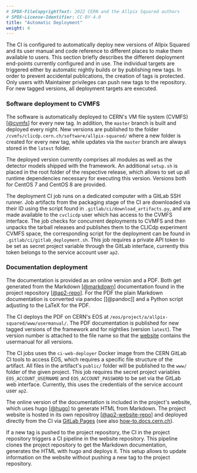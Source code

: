 ```yaml
---
# SPDX-FileCopyrightText: 2022 CERN and the Allpix Squared authors
# SPDX-License-Identifier: CC-BY-4.0
title: "Automatic Deployment"
weight: 4
---
```


The CI is configured to automatically deploy new versions of Allpix Squared and its user manual and code reference to
different places to make them available to users. This section briefly describes the different deployment end-points
currently configured and in use. The individual targets are triggered either by automatic nightly builds or by publishing new
tags. In order to prevent accidental publications, the creation of tags is protected. Only users with Maintainer privileges
can push new tags to the repository. For new tagged versions, all deployment targets are executed.

### Software deployment to CVMFS

The software is automatically deployed to CERN's VM file system (CVMFS) \[[@cvmfs]\] for every new tag. In addition, the
`master` branch is built and deployed every night. New versions are published to the folder
`/cvmfs/clicdp.cern.ch/software/allpix-squared/` where a new folder is created for every new tag, while updates via the
`master` branch are always stored in the `latest` folder.

The deployed version currently comprises all modules as well as the detector models shipped with the framework. An additional
`setup.sh` is placed in the root folder of the respective release, which allows to set up all runtime dependencies necessary
for executing this version. Versions both for CentOS 7 and CentOS 8 are provided.

The deployment CI job runs on a dedicated computer with a GitLab SSH runner. Job artifacts from the packaging stage of the CI
are downloaded via their ID using the script found in `.gitlab/ci/download_artifacts.py`, and are made available to the
`cvclicdp` user which has access to the CVMFS interface. The job checks for concurrent deployments to CVMFS and then unpacks
the tarball releases and publishes them to the CLICdp experiment CVMFS space, the corresponding script for the deployment can
be found in `.gitlab/ci/gitlab_deployment.sh`. This job requires a private API token to be set as secret project variable
through the GitLab interface, currently this token belongs to the service account user `ap2`.

### Documentation deployment

The documentation is provided as an online version and a PDF. Both get generated from the Markdown \[[@markdown]\]
documentation found in the project repository \[[@ap2-repo]\]. For the PDF the plain Markdown documentation is converted via
pandoc \[[@pandoc]\] and a Python script adjusting to the LaTeX for the PDF.

The CI deploys the PDF on CERN's EOS at `/eos/project/a/allpix-squared/www/usermanual/`. The PDF documentation is published
for new tagged versions of the framework and for nightlies (version `latest`). The version number is attached to the file
name so that the [website](https://project-allpix-squared.web.cern.ch/usermanual/) contains the usermanual for all versions.

The CI jobs uses the `ci-web-deployer` Docker image from the CERN GitLab CI tools to access EOS, which requires a specific
file structure of the artifact. All files in the artifact's `public/` folder will be published to the `www/` folder of the
given project. This job requires the secret project variables `EOS_ACCOUNT_USERNAME` and `EOS_ACCOUNT_PASSWORD` to be set via
the GitLab web interface. Currently, this uses the credentials of the service account user `ap2`.

The online version of the documentation is included in the project's website, which uses hugo \[[@hugo]\] to generate HTML
from Markdown. The project website is hosted in its own repositroy \[[@ap2-website-repo]\] and deployed directly from the CI
via [GitLab Pages](https://docs.gitlab.com/ee/user/project/pages/) (see also
[how-to.docs.cern.ch](https://how-to.docs.cern.ch/)).

If a new tag is pushed to the project repository, the CI in the project repository triggers a CI pipeline in the website
repository. This pipeline clones the project repository to get the Markdown documentation, generates the HTML with hugo and
deploys it. This setup allows to update information on the website without pushing a new tag to the project repository.


[@cvmfs]: https://pos.sissa.it/070/052/
[@ap2-repo]: https://gitlab.cern.ch/allpix-squared/allpix-squared
[@markdown]: https://docs.gitlab.com/ee/user/markdown.html
[@ap2-website-repo]: https://gitlab.cern.ch/allpix-squared/allpix-squared-website/
[@hugo]: https://gohugo.io/
